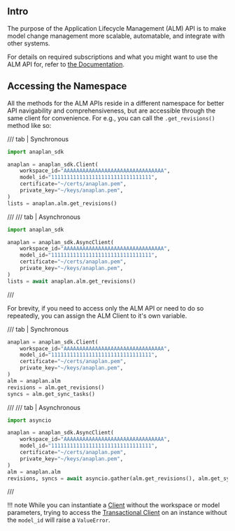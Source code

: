 ## Intro

The purpose of the Application Lifecycle Management (ALM) API is to make model change management more scalable,
automatable, and integrate with other systems.

For details on required subscriptions and what you might want to use the ALM API for, refer to
[the Documentation](https://help.anaplan.com/application-lifecycle-management-0406d4dd-3e8d-40c0-be2f-1c34c1caeebf).

## Accessing the Namespace

All the methods for the ALM APIs reside in a different namespace for better API navigability and
comprehensiveness, but are accessible through the same client for convenience. For e.g., you can call
the `.get_revisions()` method like so:

/// tab | Synchronous

```python
import anaplan_sdk

anaplan = anaplan_sdk.Client(
    workspace_id="AAAAAAAAAAAAAAAAAAAAAAAAAAAAAAAA",
    model_id="11111111111111111111111111111111",
    certificate="~/certs/anaplan.pem",
    private_key="~/keys/anaplan.pem",
)
lists = anaplan.alm.get_revisions()
```

///
/// tab | Asynchronous

```python
import anaplan_sdk

anaplan = anaplan_sdk.AsyncClient(
    workspace_id="AAAAAAAAAAAAAAAAAAAAAAAAAAAAAAAA",
    model_id="11111111111111111111111111111111",
    certificate="~/certs/anaplan.pem",
    private_key="~/keys/anaplan.pem",
)
lists = await anaplan.alm.get_revisions()

```

///

For brevity, if you need to access only the ALM API or need to do so repeatedly, you can assign the
ALM Client to it's own variable.

/// tab | Synchronous

```python
anaplan = anaplan_sdk.Client(
    workspace_id="AAAAAAAAAAAAAAAAAAAAAAAAAAAAAAAA",
    model_id="11111111111111111111111111111111",
    certificate="~/certs/anaplan.pem",
    private_key="~/keys/anaplan.pem",
)
alm = anaplan.alm
revisions = alm.get_revisions()
syncs = alm.get_sync_tasks()
```

///
/// tab | Asynchronous

```python
import asyncio

anaplan = anaplan_sdk.AsyncClient(
    workspace_id="AAAAAAAAAAAAAAAAAAAAAAAAAAAAAAAA",
    model_id="11111111111111111111111111111111",
    certificate="~/certs/anaplan.pem",
    private_key="~/keys/anaplan.pem",
)
alm = anaplan.alm
revisions, syncs = await asyncio.gather(alm.get_revisions(), alm.get_sync_tasks())
```

///
 
!!! note
      While you can instantiate a [Client](client.md) without the workspace or model parameters, trying to access
      the [Transactional Client](transactional_client.md) on an instance without the `model_id` will raise a `ValueError`.
